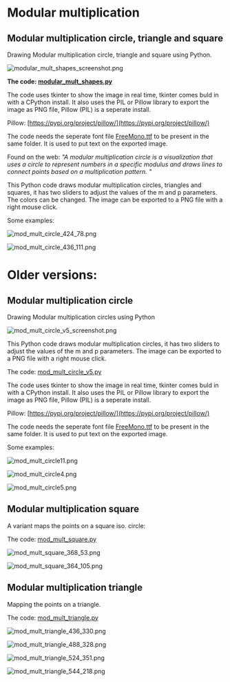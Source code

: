 # Modular multiplication

## Modular multiplication circle, triangle and square
Drawing Modular multiplication circle, triangle and square using Python.

![modular_mult_shapes_screenshot.png](modular_mult_shapes_screenshot.png)

<b>The code:
[modular_mult_shapes.py](modular_mult_shapes.py)</b>

The code uses tkinter to show the image in real time, tkinter comes buld in with a CPython install. It also uses the PIL or Pillow library to export the image as PNG file, Pillow (PIL) is a seperate install.

Pillow:
[https://pypi.org/project/pillow/](https://pypi.org/project/pillow/)

The code needs the seperate font file [FreeMono.ttf](FreeMono.ttf) to be present in the same folder. It is used to put text on the exported image.

Found on the web: <i>"A modular multiplication circle is a visualization that uses a circle to represent numbers in a specific modulus and draws lines to connect points based on a multiplication pattern. "</i>

This Python code draws modular multiplication circles, triangles and squares, it has two sliders to adjust the values of the m and p parameters. The colors can be changed. The image can be exported to a PNG file with a right mouse click.

Some examples:

![mod_mult_circle_424_78.png](mod_mult_circle_424_78.png)

![mod_mult_circle_436_111.png](mod_mult_circle_436_111.png)

# Older versions:

## Modular multiplication circle
Drawing Modular multiplication circles using Python

![mod_mult_circle_v5_screenshot.png](mod_mult_circle_v5_screenshot.png)

This Python code draws modular multiplication circles, it has two sliders to adjust the values of the m and p parameters. The image can be exported to a PNG file with a right mouse click.

The code: 
[mod_mult_circle_v5.py](mod_mult_circle_v5.py)

The code uses tkinter to show the image in real time, tkinter comes buld in with a CPython install. It also uses the PIL or Pillow library to export the image as PNG file, Pillow (PIL) is a seperate install.

Pillow:
[https://pypi.org/project/pillow/](https://pypi.org/project/pillow/)

The code needs the seperate font file [FreeMono.ttf](FreeMono.ttf) to be present in the same folder. It is used to put text on the exported image.

Some examples:

![mod_mult_circle11.png](mod_mult_circle11.png)

![mod_mult_circle4.png](mod_mult_circle4.png)

![mod_mult_circle5.png](mod_mult_circle5.png)

## Modular multiplication square

A variant maps the points on a square iso. circle:

The code: [mod_mult_square.py](mod_mult_square.py)

![mod_mult_square_368_53.png](mod_mult_square_368_53.png)

![mod_mult_square_364_105.png](mod_mult_square_364_105.png)

## Modular multiplication triangle
Mapping the points on a triangle.

The code: [mod_mult_triangle.py](mod_mult_triangle.py)

![mod_mult_triangle_436_330.png](mod_mult_triangle_436_330.png)

![mod_mult_triangle_488_328.png](mod_mult_triangle_488_328.png)

![mod_mult_triangle_524_351.png](mod_mult_triangle_524_351.png)

![mod_mult_triangle_544_218.png](mod_mult_triangle_544_218.png)
